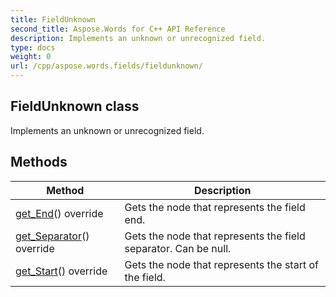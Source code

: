 ```yaml
---
title: FieldUnknown
second_title: Aspose.Words for C++ API Reference
description: Implements an unknown or unrecognized field. 
type: docs
weight: 0
url: /cpp/aspose.words.fields/fieldunknown/
---
```

## FieldUnknown class


Implements an unknown or unrecognized field. 

## Methods

| Method | Description |
| --- | --- |
| [get_End](./get_end/)() override | Gets the node that represents the field end.  |
| [get_Separator](./get_separator/)() override | Gets the node that represents the field separator. Can be null.  |
| [get_Start](./get_start/)() override | Gets the node that represents the start of the field.  |
